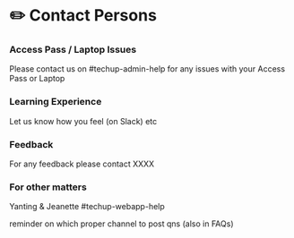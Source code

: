 # ✏️ Contact Persons

### Access Pass / Laptop Issues

Please contact us on #techup-admin-help for any issues with your Access Pass or Laptop

### Learning Experience



Let us know how you feel (on Slack) etc

### Feedback

For any feedback please contact XXXX

### For other matters

Yanting & Jeanette #techup-webapp-help

reminder on which proper channel to post qns (also in FAQs)
